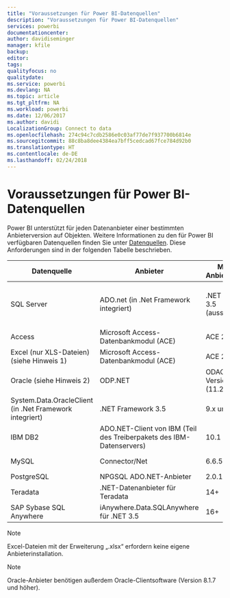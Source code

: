 ```yaml
---
title: "Voraussetzungen für Power BI-Datenquellen"
description: "Voraussetzungen für Power BI-Datenquellen"
services: powerbi
documentationcenter: 
author: davidiseminger
manager: kfile
backup: 
editor: 
tags: 
qualityfocus: no
qualitydate: 
ms.service: powerbi
ms.devlang: NA
ms.topic: article
ms.tgt_pltfrm: NA
ms.workload: powerbi
ms.date: 12/06/2017
ms.author: davidi
LocalizationGroup: Connect to data
ms.openlocfilehash: 274c94c7cdb2586e0c03af77de7f937700b6814e
ms.sourcegitcommit: 88c8ba8dee4384ea7bff5cedcad67fce784d92b0
ms.translationtype: HT
ms.contentlocale: de-DE
ms.lasthandoff: 02/24/2018
---
```

# <a name="power-bi-data-source-prerequisites"></a>Voraussetzungen für Power BI-Datenquellen
Power BI unterstützt für jeden Datenanbieter einer bestimmten Anbieterversion auf Objekten. Weitere Informationen zu den für Power BI verfügbaren Datenquellen finden Sie unter [Datenquellen](desktop-data-sources.md). Diese Anforderungen sind in der folgenden Tabelle beschrieben.

| Datenquelle | Anbieter | Minimale Anbieterversion | Minimale Datenquellenversion | Unterstützte Datenquellenobjekte | Download-Link |
| --- | --- | --- | --- | --- | --- |
| SQL Server |ADO.net (in .Net Framework integriert) |.NET Framework 3.5 (ausschließlich) |SQL Server 2005 und höher |Tabellen/Ansichten, skalare Funktionen, Tabellenfunktionen |In .NET Framework 3.5 oder höher enthalten |
| Access |Microsoft Access-Datenbankmodul (ACE) |ACE 2010 SP1 |Keine Einschränkung |Tabellen/Ansichten |[Downloadlink](http://go.microsoft.com/fwlink/?linkid=285987&clcid=0x409) |
| Excel (nur XLS-Dateien) (siehe Hinweis 1) |Microsoft Access-Datenbankmodul (ACE) |ACE 2010 SP1 |Keine Einschränkung |Tabellen, Arbeitsblätter |[Downloadlink](http://go.microsoft.com/fwlink/?linkid=285987&clcid=0x409) |
| Oracle (siehe Hinweis 2) |ODP.NET |ODAC 11.2 Version 5 (11.2.0.3.20) |9.x und höher |Tabellen/Ansichten |[Downloadlink](http://go.microsoft.com/fwlink/?linkid=272376&clcid=0x409) |
| System.Data.OracleClient (in .Net Framework integriert) |.NET Framework 3.5 |9.x und höher |Tabellen/Ansichten |In .NET Framework 3.5 oder höher enthalten | |
| IBM DB2 |ADO.NET-Client von IBM (Teil des Treiberpakets des IBM-Datenservers) |10.1 |9.1+ |Tabellen/Ansichten |[Downloadlink](http://go.microsoft.com/fwlink/?linkid=274911&clcid=0x409) |
| MySQL |Connector/Net |6.6.5 |5.1 |Tabellen/Ansichten, skalare Funktionen |[Downloadlink](http://go.microsoft.com/fwlink/?linkid=278885&clcid=0x409) |
| PostgreSQL |NPGSQL ADO.NET-Anbieter |2.0.12 |7.4 |Tabellen/Ansichten |[Downloadlink](http://go.microsoft.com/fwlink/?linkid=282716&clcid=0x409) |
| Teradata |.NET-Datenanbieter für Teradata |14+ |12+ |Tabellen/Ansichten |[Downloadlink](http://go.microsoft.com/fwlink/?linkid=278886&clcid=0x409) |
| SAP Sybase SQL Anywhere |iAnywhere.Data.SQLAnywhere für .NET 3.5 |16+ |16+ |Tabellen/Ansichten |[Downloadlink](http://go.microsoft.com/fwlink/?linkid=324846) |

>[!NOTE]
>Excel-Dateien mit der Erweiterung „.xlsx“ erfordern keine eigene Anbieterinstallation.

>[!NOTE]
>Oracle-Anbieter benötigen außerdem Oracle-Clientsoftware (Version 8.1.7 und höher).
> 
> 

